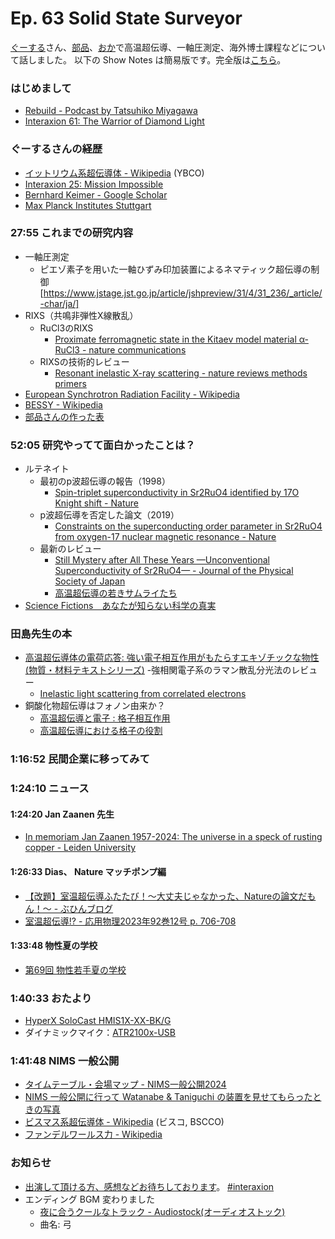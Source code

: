 # Ep. 63 Solid State Surveyor

[ぐーする](https://twitter.com/goosle_l)さん、[部品](https://twitter.com/tjmlab)、[おか](https://twitter.com/nowohyeah)で高温超伝導、一軸圧測定、海外博士課程などについて話しました。
以下の Show Notes は簡易版です。完全版は[こちら](https://interaxion-podcast.github.io/63)。

### はじめまして

- [Rebuild - Podcast by Tatsuhiko Miyagawa](https://rebuild.fm/)
- [Interaxion 61: The Warrior of Diamond Light](https://interaxion-podcast.github.io/61)  

### ぐーするさんの経歴

- [イットリウム系超伝導体 - Wikipedia](https://ja.wikipedia.org/wiki/%E3%82%A4%E3%83%83%E3%83%88%E3%83%AA%E3%82%A6%E3%83%A0%E7%B3%BB%E8%B6%85%E4%BC%9D%E5%B0%8E%E4%BD%93) (YBCO)
- [Interaxion 25: Mission Impossible](https://interaxion-podcast.github.io/25)  
- [Bernhard Keimer - Google Scholar](https://scholar.google.de/citations?user=i2UTsiUAAAAJ&hl=ja)
- [Max Planck Institutes Stuttgart](https://www.mpi-stuttgart.mpg.de/en)

### 27:55 これまでの研究内容

- 一軸圧測定
  - ピエゾ素子を用いた一軸ひずみ印加装置によるネマティック超伝導の制御[https://www.jstage.jst.go.jp/article/jshpreview/31/4/31_236/_article/-char/ja/]
- RIXS（共鳴非弾性X線散乱）
  - RuCl3のRIXS
    - [Proximate ferromagnetic state in the Kitaev model material α-RuCl3 - nature communications](https://www.nature.com/articles/s41467-021-24722-4)
  - RIXSの技術的レビュー
    - [Resonant inelastic X-ray scattering - nature reviews methods primers](https://www.nature.com/articles/s43586-024-00333-3)
- [European Synchrotron Radiation Facility - Wikipedia](https://en.wikipedia.org/wiki/European_Synchrotron_Radiation_Facility)
- [BESSY - Wikipedia](https://en.wikipedia.org/wiki/BESSY)
- [部品さんの作った表](https://twitter.com/tjmlab/status/1785501232460976571)

### 52:05 研究やってて面白かったことは？

- ルテネイト
  - 最初のp波超伝導の報告（1998）
    - [Spin-triplet superconductivity in Sr2RuO4 identified by 17O Knight shift - Nature](https://www.nature.com/articles/25315)
  - p波超伝導を否定した論文（2019）
    - [Constraints on the superconducting order parameter in Sr2RuO4 from oxygen-17 nuclear magnetic resonance - Nature](https://www.nature.com/articles/s41586-019-1596-2)
  - 最新のレビュー
    - [Still Mystery after All These Years —Unconventional Superconductivity of Sr2RuO4— - Journal of the Physical Society of Japan](https://journals.jps.jp/doi/10.7566/JPSJ.93.062001)
    - [高温超伝導の若きサムライたち](https://amzn.to/3WQoZKh)
- [Science Fictions　あなたが知らない科学の真実](https://amzn.to/3Bd5ym9)

### 田島先生の本

- [高温超伝導体の電荷応答: 強い電子相互作用がもたらすエキゾチックな物性 (物質・材料テキストシリーズ)](https://amzn.to/4dW5hmw)
  -強相関電子系のラマン散乱分光法のレビュー
  - [Inelastic light scattering from correlated electrons](https://journals.aps.org/rmp/abstract/10.1103/RevModPhys.79.175)
- 銅酸化物超伝導はフォノン由来か？
  - [高温超伝導と電子 : 格子相互作用](https://www.jstage.jst.go.jp/article/butsuri1946/58/3/58_3_182/_article/-char/ja/)
  - [高温超伝導における格子の役割](https://www.jstage.jst.go.jp/article/materia1994/34/12/34_12_1340/_article/-char/ja/)

### 1:16:52 民間企業に移ってみて

### 1:24:10 ニュース

#### 1:24:20 Jan Zaanen 先生

- [In memoriam Jan Zaanen 1957-2024: The universe in a speck of rusting copper - Leiden University](https://www.universiteitleiden.nl/en/news/2024/01/in-memoriam-jan-zaanen-1957-2024-the-universe-in-a-speck-of-rusting-copper)

#### 1:26:33 Dias、 Nature マッチポンプ編

- [【改題】室温超伝導ふたたび！～大丈夫じゃなかった、Natureの論文だもん！～ - ぶひんブログ](https://buhin-blog.blogspot.com/2023/03/nature.html)
- [室温超伝導!? - 応用物理2023年92巻12号 p. 706-708](https://www.jstage.jst.go.jp/article/oubutsu/92/12/92_706/_article/-char/ja)

#### 1:33:48 物性夏の学校

- [第69回 物性若手夏の学校](https://cmpss.jp/cooperation.php)

### 1:40:33 おたより

- [HyperX SoloCast HMIS1X-XX-BK/G](https://amzn.to/3WU9YqI)
- ダイナミックマイク：[ATR2100x-USB](https://amzn.to/3dQeJtz)  

### 1:41:48 NIMS 一般公開

- [タイムテーブル・会場マップ - NIMS一般公開2024](https://www.nims.go.jp/openhouse/timetable_map.html)
- [NIMS 一般公開に行って Watanabe & Taniguchi の装置を見せてもらったときの写真](https://twitter.com/nowohyeah/status/1794591589702177167)
- [ビスマス系超伝導体 - Wikipedia](https://ja.wikipedia.org/wiki/%E3%83%93%E3%82%B9%E3%83%9E%E3%82%B9%E7%B3%BB%E8%B6%85%E4%BC%9D%E5%B0%8E%E4%BD%93) (ビスコ, BSCCO)  
- [ファンデルワールス力 - Wikipedia](https://ja.wikipedia.org/wiki/%E3%83%95%E3%82%A1%E3%83%B3%E3%83%87%E3%83%AB%E3%83%AF%E3%83%BC%E3%83%AB%E3%82%B9%E5%8A%9B)

### お知らせ

- [出演して頂ける方、感想などお待ちしております](https://interaxion-podcast.github.io/feedback/)。 [#interaxion](https://twitter.com/hashtag/interaxion)
- エンディング BGM 変わりました
  - [夜に合うクールなトラック - Audiostock(オーディオストック)](https://audiostock.jp/audio/1409484)
  - 曲名: 弓
